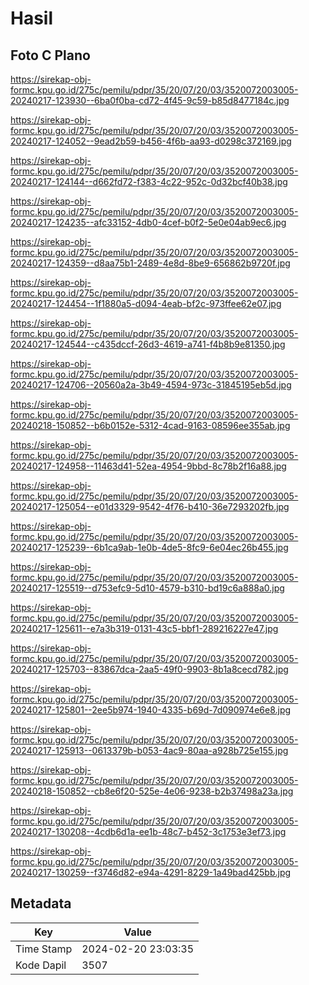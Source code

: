 # Hasil

## Foto C Plano

https://sirekap-obj-formc.kpu.go.id/275c/pemilu/pdpr/35/20/07/20/03/3520072003005-20240217-123930--6ba0f0ba-cd72-4f45-9c59-b85d8477184c.jpg

https://sirekap-obj-formc.kpu.go.id/275c/pemilu/pdpr/35/20/07/20/03/3520072003005-20240217-124052--9ead2b59-b456-4f6b-aa93-d0298c372169.jpg

https://sirekap-obj-formc.kpu.go.id/275c/pemilu/pdpr/35/20/07/20/03/3520072003005-20240217-124144--d662fd72-f383-4c22-952c-0d32bcf40b38.jpg

https://sirekap-obj-formc.kpu.go.id/275c/pemilu/pdpr/35/20/07/20/03/3520072003005-20240217-124235--afc33152-4db0-4cef-b0f2-5e0e04ab9ec6.jpg

https://sirekap-obj-formc.kpu.go.id/275c/pemilu/pdpr/35/20/07/20/03/3520072003005-20240217-124359--d8aa75b1-2489-4e8d-8be9-656862b9720f.jpg

https://sirekap-obj-formc.kpu.go.id/275c/pemilu/pdpr/35/20/07/20/03/3520072003005-20240217-124454--1f1880a5-d094-4eab-bf2c-973ffee62e07.jpg

https://sirekap-obj-formc.kpu.go.id/275c/pemilu/pdpr/35/20/07/20/03/3520072003005-20240217-124544--c435dccf-26d3-4619-a741-f4b8b9e81350.jpg

https://sirekap-obj-formc.kpu.go.id/275c/pemilu/pdpr/35/20/07/20/03/3520072003005-20240217-124706--20560a2a-3b49-4594-973c-31845195eb5d.jpg

https://sirekap-obj-formc.kpu.go.id/275c/pemilu/pdpr/35/20/07/20/03/3520072003005-20240218-150852--b6b0152e-5312-4cad-9163-08596ee355ab.jpg

https://sirekap-obj-formc.kpu.go.id/275c/pemilu/pdpr/35/20/07/20/03/3520072003005-20240217-124958--11463d41-52ea-4954-9bbd-8c78b2f16a88.jpg

https://sirekap-obj-formc.kpu.go.id/275c/pemilu/pdpr/35/20/07/20/03/3520072003005-20240217-125054--e01d3329-9542-4f76-b410-36e7293202fb.jpg

https://sirekap-obj-formc.kpu.go.id/275c/pemilu/pdpr/35/20/07/20/03/3520072003005-20240217-125239--6b1ca9ab-1e0b-4de5-8fc9-6e04ec26b455.jpg

https://sirekap-obj-formc.kpu.go.id/275c/pemilu/pdpr/35/20/07/20/03/3520072003005-20240217-125519--d753efc9-5d10-4579-b310-bd19c6a888a0.jpg

https://sirekap-obj-formc.kpu.go.id/275c/pemilu/pdpr/35/20/07/20/03/3520072003005-20240217-125611--e7a3b319-0131-43c5-bbf1-289216227e47.jpg

https://sirekap-obj-formc.kpu.go.id/275c/pemilu/pdpr/35/20/07/20/03/3520072003005-20240217-125703--83867dca-2aa5-49f0-9903-8b1a8cecd782.jpg

https://sirekap-obj-formc.kpu.go.id/275c/pemilu/pdpr/35/20/07/20/03/3520072003005-20240217-125801--2ee5b974-1940-4335-b69d-7d090974e6e8.jpg

https://sirekap-obj-formc.kpu.go.id/275c/pemilu/pdpr/35/20/07/20/03/3520072003005-20240217-125913--0613379b-b053-4ac9-80aa-a928b725e155.jpg

https://sirekap-obj-formc.kpu.go.id/275c/pemilu/pdpr/35/20/07/20/03/3520072003005-20240218-150852--cb8e6f20-525e-4e06-9238-b2b37498a23a.jpg

https://sirekap-obj-formc.kpu.go.id/275c/pemilu/pdpr/35/20/07/20/03/3520072003005-20240217-130208--4cdb6d1a-ee1b-48c7-b452-3c1753e3ef73.jpg

https://sirekap-obj-formc.kpu.go.id/275c/pemilu/pdpr/35/20/07/20/03/3520072003005-20240217-130259--f3746d82-e94a-4291-8229-1a49bad425bb.jpg


## Metadata

| Key        | Value               |
| ---------- | ------------------- |
| Time Stamp | 2024-02-20 23:03:35 |
| Kode Dapil | 3507                |



